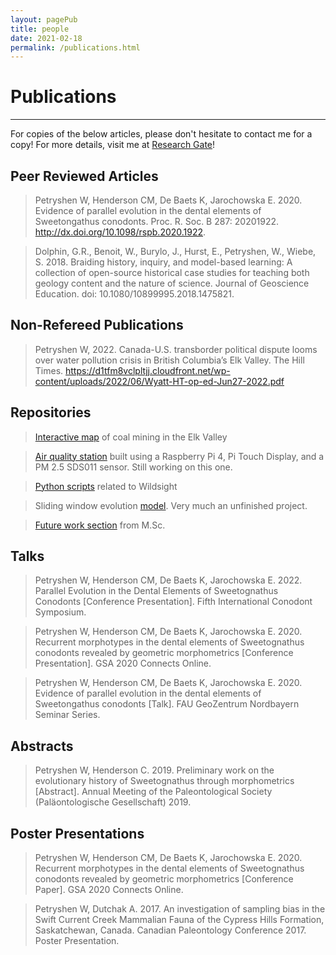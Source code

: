 ```yaml
---
layout: pagePub
title: people
date: 2021-02-18
permalink: /publications.html
---
```


# Publications
---

For copies of the below articles, please don't hesitate to contact me for a copy!
For more details, visit me at <a target="_blank" href="https://www.researchgate.net/profile/Wyatt_Petryshen">Research Gate</a>!

## Peer Reviewed Articles

>Petryshen W, Henderson CM, De Baets K, Jarochowska E. 2020. Evidence of parallel evolution in the dental elements of Sweetongathus conodonts. Proc. R. Soc. B 287: 20201922. <http://dx.doi.org/10.1098/rspb.2020.1922>.

>Dolphin, G.R., Benoit, W., Burylo, J., Hurst, E., Petryshen, W., Wiebe, S. 2018. Braiding history, inquiry, and model-based learning: A collection of open-source historical case studies for teaching both geology content and the nature of science. Journal of Geoscience Education. doi: 10.1080/10899995.2018.1475821.

## Non-Refereed Publications

>Petryshen W, 2022. Canada-U.S. transborder political dispute looms over water pollution crisis in British Columbia’s Elk Valley. The Hill Times. <https://d1tfm8vclpltjj.cloudfront.net/wp-content/uploads/2022/06/Wyatt-HT-op-ed-Jun27-2022.pdf>

## Repositories

>[Interactive map](https://wyattsp.github.io/environment-maps/) of coal mining in the Elk Valley

>[Air quality station](https://github.com/WyattSP/Remote-Air-Quality-Station) built using a Raspberry Pi 4, Pi Touch Display, and a PM 2.5 SDS011 sensor. Still working on this one.

>[Python scripts](https://github.com/WyattSP/Wildsight) related to Wildsight

>Sliding window evolution [model](https://github.com/WyattSP/Sliding-Window-Evolution). Very much an unfinished project.

>[Future work section](https://github.com/WyattSP/MSc-Future-Work) from M.Sc.

## Talks

>Petryshen W, Henderson CM, De Baets K, Jarochowska E. 2022. Parallel Evolution in the Dental Elements of Sweetognathus Conodonts [Conference Presentation]. Fifth International Conodont Symposium.

>Petryshen W, Henderson CM, De Baets K, Jarochowska E. 2020. Recurrent morphotypes in the dental elements of Sweetognathus conodonts revealed by geometric morphometrics [Conference Presentation]. GSA 2020 Connects Online.

>Petryshen W, Henderson CM, De Baets K, Jarochowska E. 2020. Evidence of parallel evolution in the dental elements of Sweetongathus conodonts [Talk]. FAU GeoZentrum Nordbayern Seminar Series.

## Abstracts

>Petryshen W, Henderson C. 2019. Preliminary work on the evolutionary history of Sweetognathus through morphometrics [Abstract]. Annual Meeting of the Paleontological Society (Paläontologische Gesellschaft) 2019.

## Poster Presentations

>Petryshen W, Henderson CM, De Baets K, Jarochowska E. 2020. Recurrent morphotypes in the dental elements of Sweetognathus conodonts revealed by geometric morphometrics [Conference Paper]. GSA 2020 Connects Online.

>Petryshen W, Dutchak A. 2017. An investigation of sampling bias in the Swift Current Creek Mammalian Fauna of the Cypress Hills Formation, Saskatchewan, Canada. Canadian Paleontology Conference 2017. Poster Presentation.
